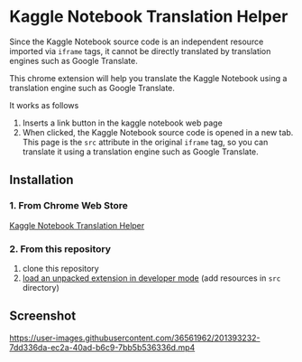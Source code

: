 # Kaggle Notebook Translation Helper

Since the Kaggle Notebook source code is an independent resource imported via `iframe` tags, it cannot be directly translated by translation engines such as Google Translate.

This chrome extension will help you translate the Kaggle Notebook using a translation engine such as Google Translate.

It works as follows
1. Inserts a link button in the kaggle notebook web page
2. When clicked, the Kaggle Notebook source code is opened in a new tab. This page is the `src` attribute in the original `iframe` tag, so you can translate it using a translation engine such as Google Translate.

## Installation

### 1. From Chrome Web Store

[Kaggle Notebook Translation Helper](https://chrome.google.com/webstore/detail/kaggle-notebook-translati/pbmmnjfppdiejknmcbibbhpgibhggboc)

### 2. From this repository

1. clone this repository
2. [load an unpacked extension in developer mode][manual] (add resources in `src` directory)

[manual]: https://developer.chrome.com/docs/extensions/mv3/getstarted/development-basics/#load-unpacked

## Screenshot

https://user-images.githubusercontent.com/36561962/201393232-7dd336da-ec2a-40ad-b6c9-7bb5b536336d.mp4
